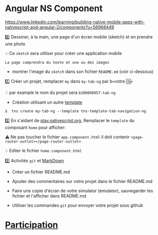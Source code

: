 # Angular NS Component


https://www.linkedin.com/learning/building-native-mobile-apps-with-nativescript-and-angular-2/components?u=56968449

:zero: Dessiner, à la main, une page d'un écran mobile (sketch) et en prendre une photo 

:bulb: Ce `sketch` sera utiliser pour créer une application mobile

```
La page comprendra du texte et une ou des images
```

* montrer l'image du `sketch` dans son fichier `README.md` (voir ci-dessous)

:one: Créer un projet, remplacer `my` dans `my-tab-ng` par b`<`votre :id:`>`

:bulb: par example le nom du projet sera `b300098957-tab-ng` 

* Création utilisant un autre [template](https://github.com/NativeScript/nativescript-app-templates)

```
$  tns create my-tab-ng --template tns-template-tab-navigation-ng
```

:two: En s'aidant de [play.nativescript.org](https://play.nativescript.org), Remplacer le `template` du composant `home` pour afficher:

:warning: Ne pas toucher le fichier `app.component.html` il doit contenir `<page-router-outlet></page-router-outlet>`

:bulb: Editer le fichier `home.component.html`


:three: Activités `git` et [MarkDown](https://github.com/CollegeBoreal/Tutoriels/tree/master/M.MarkDown)

* Créer un fichier README.md

* Ajouter des commentaires sur votre projet dans le fichier README.md

* Faire une copie d'écran de votre simulator (emulator), sauvegarder les fichier et l'afficher dans README.md

* Utiliser les commandes `git` pour envoyer votre projet sous github

# [Participation](Participation.md)


